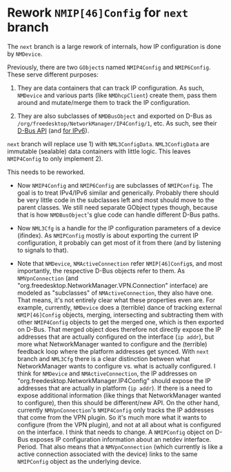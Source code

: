 Rework `NMIP[46]Config` for `next` branch
=========================================

The `next` branch is a large rework of internals, how IP configuration is done by `NMDevice`.

Previously, there are two `GObject`s named `NMIP4Config` and `NMIP6Config`. These
serve different purposes:

1) They are data containers that can track IP configuration. As such, `NMDevice`
   and various parts (like `NMDhcpClient`) create them, pass them around and
   mutate/merge them to track the IP configuration.

2) They are also subclasses of `NMDBusObject` and exported on D-Bus as
   `/org/freedesktop/NetworkManager/IP4Config/1`, etc. As such, see their
   [D-Bus API](../../introspection/org.freedesktop.NetworkManager.IP4Config.xml)
   (and [for IPv6](../../introspection/org.freedesktop.NetworkManager.IP6Config.xml)).

`next` branch will replace use 1) with `NML3ConfigData`. `NML3ConfigData` are immutable
(sealable) data containers with little logic. This leaves `NMIP4Config` to only
implement 2).

This needs to be reworked.

* Now `NMIP4Config` and `NMIP6Config` are subclasses of `NMIPConfig`. The goal
  is to treat IPv4/IPv6 similar and generically. Probably there should be very
  little code in the subclasses left and most should move to the parent classes.
  We still need separate GObject types though, because that is how `NMDBusObject`'s
  glue code can handle different D-Bus paths.

* Now `NML3Cfg` is a handle for the IP configuration parameters of a device (ifindex).
  As `NMIPConfig` mostly is about exporting the current IP configuration, it probably
  can get most of it from there (and by listening to signals to that).

* Note that `NMDevice`, `NMActiveConnection` refer `NMIP[46]Config`s, and most
  importantly, the respective D-Bus objects refer to them. As `NMVpnConnection`
  (and "org.freedesktop.NetworkManager.VPN.Connection" interface) are modeled
  as "subclasses" of `NMActiveConnection`, they also have one. That means,
  it's not entirely clear what these properties even are. For example, currently,
  `NMDevice` does a (terrible) dance of tracking external `NMIP[46]Config` objects,
  merging, intersecting and subtracting them with other `NMIP4Config` objects
  to get the merged one, which is then exported on D-Bus. That merged object
  does therefore not directly expose the IP addresses that are actually
  configured on the interface (`ip addr`), but more what NetworkManager
  wanted to configure and the (terrible) feedback loop where the platform
  addresses get synced. With `next` branch and `NML3Cfg` there is a clear distinction
  between what NetworkManager wants to configure vs. what is actually configured.
  I think for `NMDevice` and `NMActiveConnection`, the IP addresses on
  "org.freedesktop.NetworkManager.IP4Config" should expose the IP addresses
  that are actually in platform (`ip addr`). If there is a need to expose
  additional information (like things that NetworkManager wanted to configure),
  then this should be different/new API.
  On the other hand, currently `NMVpnConnection`'s `NMIP4Config` only tracks the 
  IP addresses that come from the VPN plugin. So it's much more what it wants
  to configure (from the VPN plugin), and not at all about what is configured
  on the interface.
  I think that needs to change. A `NMIPConfig` object on D-Bus exposes IP configuration
  information about an netdev interface. Period. That also means that a `NMVpnConnection`
  (which currently is like a active connection associated with the device) links to
  the same `NMIPConfig` object as the underlying device.
